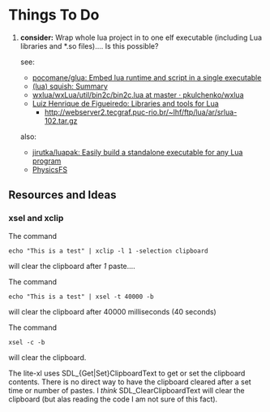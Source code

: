 # Things To Do

1. **consider:** Wrap whole lua project in to one elf executable
   (including Lua libraries and *.so files).... Is this possible?

   see:
     - [pocomane/glua: Embed lua runtime and script in a single executable](https://github.com/pocomane/glua)
     - [(lua) squish: Summary](https://code.matthewwild.co.uk/squish)
     - [wxlua/wxLua/util/bin2c/bin2c.lua at master · pkulchenko/wxlua](https://github.com/pkulchenko/wxlua/blob/master/wxLua/util/bin2c/bin2c.lua)
     - [Luiz Henrique de Figueiredo: Libraries and tools for Lua](http://webserver2.tecgraf.puc-rio.br/~lhf/ftp/lua/#srlua)
       - http://webserver2.tecgraf.puc-rio.br/~lhf/ftp/lua/ar/srlua-102.tar.gz

   also:
     - [jirutka/luapak: Easily build a standalone executable for any Lua program](https://github.com/jirutka/luapak)
     - [PhysicsFS](https://icculus.org/physfs/)

## Resources and Ideas

### xsel and xclip

The command
```
echo "This is a test" | xclip -l 1 -selection clipboard
```
will clear the clipboard after *1* paste....


The command
```
echo "This is a test" | xsel -t 40000 -b
```
will clear the clipboard after 40000 milliseconds (40 seconds)

The command
```
xsel -c -b
```
will clear the clipboard.

The lite-xl uses SDL_{Get|Set}ClipboardText to get or set the clipboard
contents. There is no direct way to have the clipboard cleared after a set
time or number of pastes. I *think* SDL_ClearClipboardText will clear the
clipboard (but alas reading the code I am not sure of this fact).
